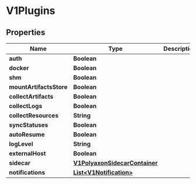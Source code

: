 

# V1Plugins

## Properties

Name | Type | Description | Notes
------------ | ------------- | ------------- | -------------
**auth** | **Boolean** |  |  [optional]
**docker** | **Boolean** |  |  [optional]
**shm** | **Boolean** |  |  [optional]
**mountArtifactsStore** | **Boolean** |  |  [optional]
**collectArtifacts** | **Boolean** |  |  [optional]
**collectLogs** | **Boolean** |  |  [optional]
**collectResources** | **String** |  |  [optional]
**syncStatuses** | **Boolean** |  |  [optional]
**autoResume** | **Boolean** |  |  [optional]
**logLevel** | **String** |  |  [optional]
**externalHost** | **Boolean** |  |  [optional]
**sidecar** | [**V1PolyaxonSidecarContainer**](V1PolyaxonSidecarContainer.md) |  |  [optional]
**notifications** | [**List&lt;V1Notification&gt;**](V1Notification.md) |  |  [optional]



